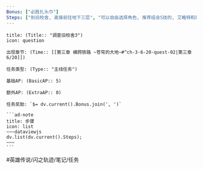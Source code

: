```yaml
---
Bonus: ["必胜扎头巾"]
Steps: ["到旧校舍, 直接前往地下三层", "可以自由选择角色, 推荐组会S技的, 艾略特和班长带一个去分析怪物情报", "进入后连续猛攻解锁, LINK追击之后可以增加一点BP, 累积到3点可以使用连续猛攻","一路收集宝箱, 前往终点"]
---
```

`````ad-success
title: (Title:: "调查旧校舍3")
icon: question

出现章节: (Time:: [[第三章 横跨铁路 ~苍穹的大地~#^ch-3-6-20-quest-02|第三章6/20]])

任务类型: (Type:: "主线任务")

基础AP: (BasicAP:: 5)

额外AP: (ExtraAP:: 0)

任务奖励: `$= dv.current().Bonus.join(', ')`

```ad-note
title: 步骤
icon: list
~~~dataviewjs
dv.list(dv.current().Steps);
~~~
```
`````

#英雄传说/闪之轨迹/笔记/任务